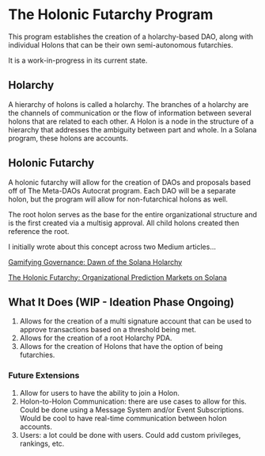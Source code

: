 # The Holonic Futarchy Program

This program establishes the creation of a holarchy-based DAO, along with individual Holons
that can be their own semi-autonomous futarchies.

It is a work-in-progress in its current state.

## Holarchy
A hierarchy of holons is called a holarchy. The branches of a holarchy are the channels of communication or the flow of information between several holons that are related to each other. A Holon is a node in the structure of a hierarchy that addresses the ambiguity between part and whole. In a Solana program, these holons are accounts.

## Holonic Futarchy
A holonic futarchy will allow for the creation of DAOs and proposals based off of The Meta-DAOs Autocrat program. Each DAO will be a separate holon, but the program will allow for non-futarchical holons as well.

The root holon serves as the base for the entire organizational structure and is the first created via a multisig approval. All child holons created then reference the root.

I initially wrote about this concept across two Medium articles...

[Gamifying Governance: Dawn of the Solana Holarchy](https://medium.com/@litversedapp/gamifying-governance-rise-of-the-solana-holarchy-0081edcbe952)

[The Holonic Futarchy: Organizational Prediction Markets on Solana](https://medium.com/@litversedapp/the-holonic-futarchy-organizational-prediction-markets-on-solana-7866d7ca65d7)

## What It Does (WIP - Ideation Phase Ongoing)

1. Allows for the creation of a multi signature account that can be used to approve transactions based on a threshold being met.
2. Allows for the creation of a root Holarchy PDA.
3. Allows for the creation of Holons that have the option of being futarchies.

### Future Extensions

1. Allow for users to have the ability to join a Holon.
2. Holon-to-Holon Communication: there are use cases to allow for this. Could be done using a Message System and/or Event Subscriptions. Would be cool to have real-time communication between holon accounts.
3. Users: a lot could be done with users. Could add custom privileges, rankings, etc.

